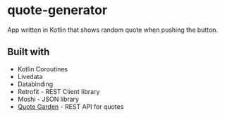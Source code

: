 # quote-generator

App written in Kotlin that shows random quote when pushing the button. 

## Built with

* Kotlin Coroutines
* Livedata
* Databinding
* Retrofit - REST Client library 
* Moshi - JSON library
* [Quote Garden](https://pprathameshmore.github.io/QuoteGarden/) - REST API for quotes
